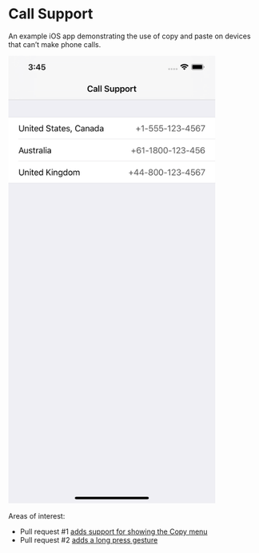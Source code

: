 # Call Support

An example iOS app demonstrating the use of copy and paste on devices that can’t make phone calls.

<img src="call-support.png" width="414" alt="'Call Support' screen with a list of phone numbers for different support regions" />

Areas of interest:

- Pull request #1 [adds support for showing the Copy menu](https://github.com/thoughtbot/phone-number-copy-example/pull/1)
- Pull request #2 [adds a long press gesture](https://github.com/thoughtbot/phone-number-copy-example/pull/2)
